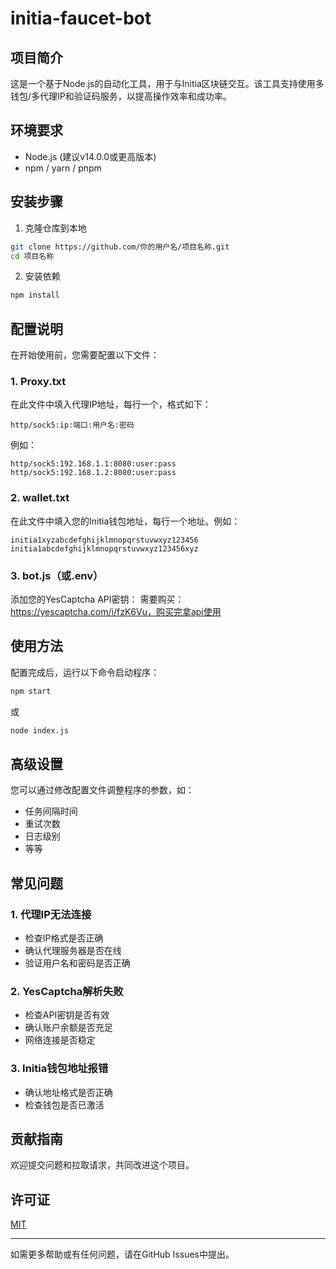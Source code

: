 # initia-faucet-bot

## 项目简介
这是一个基于Node.js的自动化工具，用于与Initia区块链交互。该工具支持使用多钱包/多代理IP和验证码服务，以提高操作效率和成功率。

## 环境要求
- Node.js (建议v14.0.0或更高版本)
- npm / yarn / pnpm

## 安装步骤
1. 克隆仓库到本地
```bash
git clone https://github.com/你的用户名/项目名称.git
cd 项目名称
```

2. 安装依赖
```bash
npm install
```

## 配置说明
在开始使用前，您需要配置以下文件：

### 1. Proxy.txt
在此文件中填入代理IP地址，每行一个，格式如下：
```
http/sock5:ip:端口:用户名:密码
```
例如：
```
http/sock5:192.168.1.1:8080:user:pass
http/sock5:192.168.1.2:8080:user:pass
```

### 2. wallet.txt
在此文件中填入您的Initia钱包地址，每行一个地址。例如：
```
initia1xyzabcdefghijklmnopqrstuvwxyz123456
initia1abcdefghijklmnopqrstuvwxyz123456xyz
```

### 3. bot.js（或.env）
添加您的YesCaptcha API密钥：
需要购买：https://yescaptcha.com/i/fzK6Vu，购买完拿api使用

## 使用方法
配置完成后，运行以下命令启动程序：

```bash
npm start
```
或
```bash
node index.js
```

## 高级设置
您可以通过修改配置文件调整程序的参数，如：
- 任务间隔时间
- 重试次数
- 日志级别
- 等等

## 常见问题

### 1. 代理IP无法连接
- 检查IP格式是否正确
- 确认代理服务器是否在线
- 验证用户名和密码是否正确

### 2. YesCaptcha解析失败
- 检查API密钥是否有效
- 确认账户余额是否充足
- 网络连接是否稳定

### 3. Initia钱包地址报错
- 确认地址格式是否正确
- 检查钱包是否已激活

## 贡献指南
欢迎提交问题和拉取请求，共同改进这个项目。

## 许可证
[MIT](LICENSE)

---

如需更多帮助或有任何问题，请在GitHub Issues中提出。
